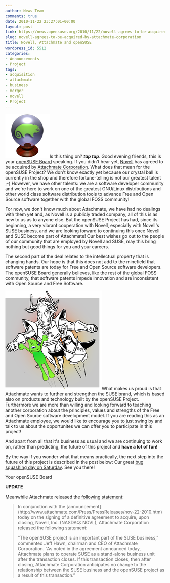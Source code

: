```yaml
---
author: News Team
comments: true
date: 2010-11-22 23:27:01+00:00
layout: post
link: https://news.opensuse.org/2010/11/22/novell-agrees-to-be-acquired-by-attachmate-corporation/
slug: novell-agrees-to-be-acquired-by-attachmate-corporation
title: Novell, Attachmate and openSUSE
wordpress_id: 5512
categories:
- Announcements
- Project
tags:
- acquisition
- attachmate
- business
- merger
- novell
- Project
---
```


![](/wp-content/uploads/2010/11/Logo-fate.png)Is this thing on? ***tap* *tap***. Good evening friends, this is your [openSUSE Board](http://en.opensuse.org/openSUSE:Board) speaking. If you didn't hear yet, [Novell](http://www.novell.com) has agreed to be acquired by [Attachmate Corporation](http://www.attachmate.com). What does that mean for the openSUSE Project? We don't know exactly yet because our crystal ball is currently in the shop and therefore fortune-telling is not our greatest talent ;-) However, we have other talents: we are a software developer community and we're here to work on one of the greatest GNU/Linux distributions and other world class software distribution tools to advance Free and Open Source software together with the global FOSS community!

For now, we don't know much about Attachmate, we have had no dealings with them yet and, as Novell is a publicly traded company, all of this is as new to us as to anyone else. But the openSUSE Project has had, since its beginning, a very vibrant cooperation with Novell, especially with Novell's SUSE business, and we are looking forward to continuing this once Novell and SUSE become part of Attachmate! Our best wishes go out to the people of our community that are employed by Novell and SUSE, may this bring nothing but good things for you and your careers.

The second part of the deal relates to the intellectual property that is changing hands. Our hope is that this does not add to the minefield that software patents are today for Free and Open Source software developers. The openSUSE Board generally believes, like the rest of the global FOSS community, that software patents impede innovation and are inconsistent with Open Source and Free Software.

![](/wp-content/uploads/2010/11/geekoandco21.png)What makes us proud is that Attachmate wants to further and strengthen the SUSE brand, which is based also on products and technology built by the openSUSE Project. Furthermore we are more than willing and looking forward to teaching another corporation about the principles, values and strengths of the Free and Open Source software development model. If you are reading this as an Attachmate employee, we would like to encourage you to just swing by and talk to us about the opportunites we can offer you to participate in this project!

And apart from all that it's business as usual and we are continuing to work on, rather than predicting, the future of this project and **have a lot of fun!**

  


By the way if you wonder what that means practically, the next step into the future of this project is described in the post below: Our great [bug squashing day on Saturday](http://news.opensuse.org/2010/11/22/opensuse-bug-day-on-saturday-november-27th/). See you there!

Your openSUSE Board

**UPDATE**

Meanwhile Attachmate released the [following statement](http://www.attachmate.com/Press/PressReleases/nov-22-2010-SUSE.htm):


<blockquote>In conjunction with the [announcement](http://www.attachmate.com/Press/PressReleases/nov-22-2010.htm) today on the signing of a definitive agreement to acquire, upon  closing, Novell, Inc. (NASDAQ: NOVL), Attachmate Corporation released  the following statement:

"The openSUSE project is an important part of the SUSE business,”  commented Jeff Hawn, chairman and CEO of Attachmate Corporation. “As  noted in the agreement announced today, Attachmate plans to operate SUSE  as a stand-alone business unit after the transaction closes. If this  transaction closes, then after closing, Attachmate Corporation  anticipates no change to the relationship between the SUSE business and  the openSUSE project as a result of this transaction.”</blockquote>
